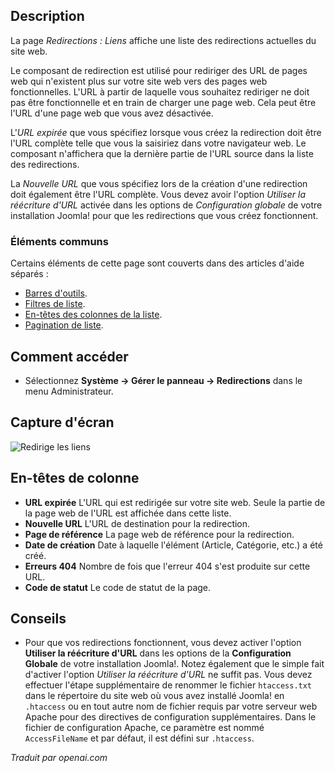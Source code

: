 <!-- Filename: Help4.x:Redirects:_Links  / Display title: Redirections : Liens -->

## Description

La page *Redirections : Liens* affiche une liste des redirections actuelles du site web.

Le composant de redirection est utilisé pour rediriger des URL de pages web qui n'existent plus sur votre site web vers des pages web fonctionnelles. L'URL à partir de laquelle vous souhaitez rediriger ne doit pas être fonctionnelle et en train de charger une page web. Cela peut être l'URL d'une page web que vous avez désactivée.

L'*URL expirée* que vous spécifiez lorsque vous créez la redirection
doit être l'URL complète telle que vous la saisiriez dans votre navigateur web. Le
composant n'affichera que la dernière partie de l'URL source dans la
liste des redirections.

La *Nouvelle URL* que vous spécifiez lors de la création d'une redirection
doit également être l'URL complète. Vous devez avoir l'option *Utiliser la réécriture d'URL*
activée dans les options de *Configuration globale* de votre installation Joomla!
pour que les redirections que vous créez fonctionnent.

### Éléments communs

Certains éléments de cette page sont couverts dans des articles d'aide séparés :

* [Barres d'outils](jdocmanual?article=help/common-elements/toolbars).
* [Filtres de liste](jdocmanual?article=help/common-elements/list-filters).
* [En-têtes des colonnes de la liste](jdocmanual?article=help/common-elements/list-column-headers).
* [Pagination de liste](jdocmanual?article=help/common-elements/list-pagination).

## Comment accéder

- Sélectionnez **Système → Gérer le panneau → Redirections** dans le menu Administrateur.

## Capture d'écran

![Redirige les liens](../../../fr/images/redirects/redirects-links.png)

## En-têtes de colonne

- **URL expirée** L'URL qui est redirigée sur votre site web.
  Seule la partie de la page web de l'URL est affichée dans cette liste.
- **Nouvelle URL** L'URL de destination pour la redirection.
- **Page de référence** La page web de référence pour la redirection.
- **Date de création** Date à laquelle l'élément (Article, Catégorie, etc.) a été créé.
- **Erreurs 404** Nombre de fois que l'erreur 404 s'est produite sur cette URL.
- **Code de statut** Le code de statut de la page.

## Conseils

- Pour que vos redirections fonctionnent, vous devez activer l'option 
  **Utiliser la réécriture d'URL** dans les options de la **Configuration Globale** de votre
  installation Joomla!. Notez également que le simple fait d'activer l'option *Utiliser la
  réécriture d'URL* ne suffit pas. Vous devez effectuer l'étape supplémentaire de
  renommer le fichier `htaccess.txt` dans le répertoire du site web où vous
  avez installé Joomla! en `.htaccess` ou en tout autre nom de fichier requis par votre serveur web Apache pour des directives de configuration supplémentaires. Dans le
  fichier de configuration Apache, ce paramètre est nommé `AccessFileName` et
  par défaut, il est défini sur `.htaccess`. 

*Traduit par openai.com*

